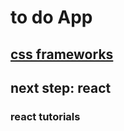 # to do App
## [css frameworks](https://www.mockplus.com/blog/post/css-framework)
## next step: react
### react tutorials
